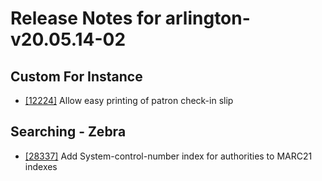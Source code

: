 
# Release Notes for arlington-v20.05.14-02

## Custom For Instance

- [[12224]](http://bugs.koha-community.org/bugzilla3/show_bug.cgi?id=12224) Allow easy printing of patron check-in slip

## Searching - Zebra

- [[28337]](http://bugs.koha-community.org/bugzilla3/show_bug.cgi?id=28337) Add System-control-number index for authorities to MARC21 indexes


